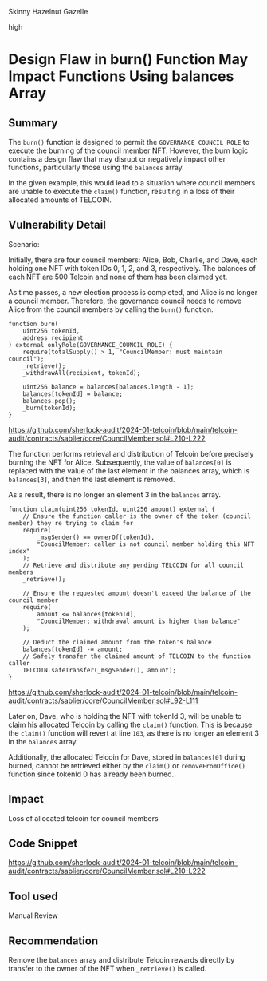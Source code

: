 Skinny Hazelnut Gazelle

high

# Design Flaw in burn() Function May Impact Functions Using balances Array

## Summary

The `burn()` function is designed to permit the `GOVERNANCE_COUNCIL_ROLE` to execute the burning of the council member NFT. However, the burn logic contains a design flaw that may disrupt or negatively impact other functions, particularly those using the `balances` array.

In the given example, this would lead to a situation where council members are unable to execute the `claim()` function, resulting in a loss of their allocated amounts of TELCOIN.

## Vulnerability Detail

Scenario:

Initially, there are four council members: Alice, Bob, Charlie, and Dave, each holding one NFT with token IDs 0, 1, 2, and 3, respectively. The balances of each NFT are 500 Telcoin and none of them has been claimed yet.

As time passes, a new election process is completed, and Alice is no longer a council member. Therefore, the governance council needs to remove Alice from the council members by calling the `burn()` function.

```solidity=210
function burn(
    uint256 tokenId,
    address recipient
) external onlyRole(GOVERNANCE_COUNCIL_ROLE) {
    require(totalSupply() > 1, "CouncilMember: must maintain council");
    _retrieve();
    _withdrawAll(recipient, tokenId);

    uint256 balance = balances[balances.length - 1];
    balances[tokenId] = balance;
    balances.pop();
    _burn(tokenId);
}
```

https://github.com/sherlock-audit/2024-01-telcoin/blob/main/telcoin-audit/contracts/sablier/core/CouncilMember.sol#L210-L222

The function performs retrieval and distribution of Telcoin before precisely burning the NFT for Alice. Subsequently, the value of `balances[0]` is replaced with the value of the last element in the balances array, which is `balances[3]`, and then the last element is removed.

As a result, there is no longer an element 3 in the `balances` array.

```solidity=92
function claim(uint256 tokenId, uint256 amount) external {
    // Ensure the function caller is the owner of the token (council member) they're trying to claim for
    require(
        _msgSender() == ownerOf(tokenId),
        "CouncilMember: caller is not council member holding this NFT index"
    );
    // Retrieve and distribute any pending TELCOIN for all council members
    _retrieve();

    // Ensure the requested amount doesn't exceed the balance of the council member
    require(
        amount <= balances[tokenId],
        "CouncilMember: withdrawal amount is higher than balance"
    );

    // Deduct the claimed amount from the token's balance
    balances[tokenId] -= amount;
    // Safely transfer the claimed amount of TELCOIN to the function caller
    TELCOIN.safeTransfer(_msgSender(), amount);
}
```

https://github.com/sherlock-audit/2024-01-telcoin/blob/main/telcoin-audit/contracts/sablier/core/CouncilMember.sol#L92-L111

Later on, Dave, who is holding the NFT with tokenId 3, will be unable to claim his allocated Telcoin by calling the `claim()` function. This is because the `claim()` function will revert at line `103`, as there is no longer an element 3 in the `balances` array.

Additionally, the allocated Telcoin for Dave, stored in `balances[0]` during burned, cannot be retrieved either by the `claim()` or `removeFromOffice()` function since tokenId 0 has already been burned.

## Impact

Loss of allocated telcoin for council members

## Code Snippet

https://github.com/sherlock-audit/2024-01-telcoin/blob/main/telcoin-audit/contracts/sablier/core/CouncilMember.sol#L210-L222

## Tool used

Manual Review

## Recommendation

Remove the `balances` array and distribute Telcoin rewards directly by transfer to the owner of the NFT when `_retrieve()` is called.